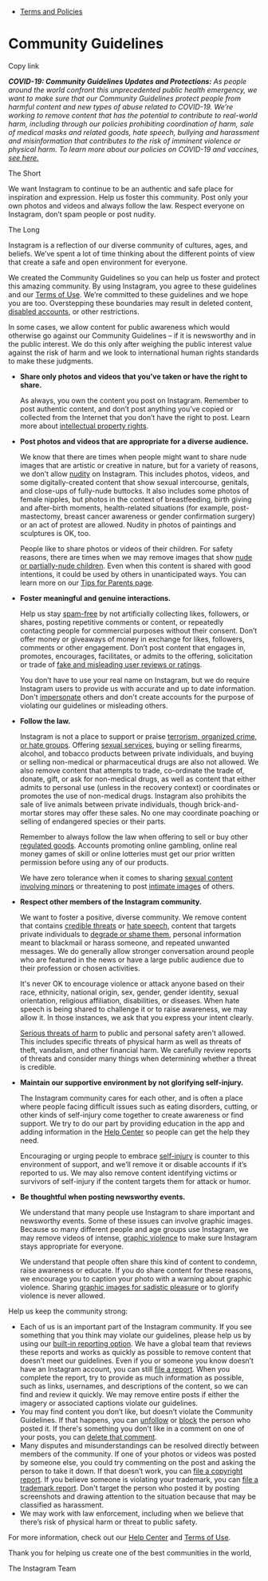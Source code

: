 *   [Terms and Policies](https://help.instagram.com/1417489251945243/?helpref=breadcrumb)

Community Guidelines
====================

Copy link

_**COVID-19: Community Guidelines Updates and Protections:** As people around the world confront this unprecedented public health emergency, we want to make sure that our Community Guidelines protect people from harmful content and new types of abuse related to COVID-19. We’re working to remove content that has the potential to contribute to real-world harm, including through our policies prohibiting coordination of harm, sale of medical masks and related goods, hate speech, bullying and harassment and misinformation that contributes to the risk of imminent violence or physical harm. To learn more about our policies on COVID-19 and vaccines, [see here.](https://help.instagram.com/697825587576762?helpref=faq_content)_

The Short

We want Instagram to continue to be an authentic and safe place for inspiration and expression. Help us foster this community. Post only your own photos and videos and always follow the law. Respect everyone on Instagram, don’t spam people or post nudity.

The Long

Instagram is a reflection of our diverse community of cultures, ages, and beliefs. We’ve spent a lot of time thinking about the different points of view that create a safe and open environment for everyone.

We created the Community Guidelines so you can help us foster and protect this amazing community. By using Instagram, you agree to these guidelines and our [Terms of Use](https://www.instagram.com/legal/terms). We’re committed to these guidelines and we hope you are too. Overstepping these boundaries may result in deleted content, [disabled accounts](https://help.instagram.com/366993040048856?helpref=faq_content), or other restrictions.

In some cases, we allow content for public awareness which would otherwise go against our Community Guidelines – if it is newsworthy and in the public interest. We do this only after weighing the public interest value against the risk of harm and we look to international human rights standards to make these judgments.

*   **Share only photos and videos that you’ve taken or have the right to share.**
    
    As always, you own the content you post on Instagram. Remember to post authentic content, and don’t post anything you’ve copied or collected from the Internet that you don’t have the right to post. Learn more about [intellectual property rights](https://help.instagram.com/126382350847838?helpref=faq_content).
    
*   **Post photos and videos that are appropriate for a diverse audience.**
    
    We know that there are times when people might want to share nude images that are artistic or creative in nature, but for a variety of reasons, we don’t allow [nudity](https://l.instagram.com/?u=https%3A%2F%2Fwww.facebook.com%2Fcommunitystandards%2Fadult_nudity_sexual_activity&e=AT2o2yAxyfwXTcjEGiORxgdeaDZuuP7eADA3IEPoKNkNyPc0KbAdtrV_Wkfdl30PTlbzN5NB7a5vhez_7jcqVl_2_qqPUm6JqooFQlV_UtlxMDQwV9GfF9lYSGfVNzpKRvMa12a9abKs7klBt8El0g) on Instagram. This includes photos, videos, and some digitally-created content that show sexual intercourse, genitals, and close-ups of fully-nude buttocks. It also includes some photos of female nipples, but photos in the context of breastfeeding, birth giving and after-birth moments, health-related situations (for example, post-mastectomy, breast cancer awareness or gender confirmation surgery) or an act of protest are allowed. Nudity in photos of paintings and sculptures is OK, too.
    
    People like to share photos or videos of their children. For safety reasons, there are times when we may remove images that show [nude or partially-nude children](https://l.instagram.com/?u=https%3A%2F%2Fwww.facebook.com%2Fcommunitystandards%2Fchild_nudity_sexual_exploitation&e=AT2o2yAxyfwXTcjEGiORxgdeaDZuuP7eADA3IEPoKNkNyPc0KbAdtrV_Wkfdl30PTlbzN5NB7a5vhez_7jcqVl_2_qqPUm6JqooFQlV_UtlxMDQwV9GfF9lYSGfVNzpKRvMa12a9abKs7klBt8El0g). Even when this content is shared with good intentions, it could be used by others in unanticipated ways. You can learn more on our [Tips for Parents page](https://help.instagram.com/154475974694511/?helpref=faq_content).
    
*   **Foster meaningful and genuine interactions.**
    
    Help us stay [spam-free](https://l.instagram.com/?u=https%3A%2F%2Fwww.facebook.com%2Fcommunitystandards%2Fspam&e=AT2o2yAxyfwXTcjEGiORxgdeaDZuuP7eADA3IEPoKNkNyPc0KbAdtrV_Wkfdl30PTlbzN5NB7a5vhez_7jcqVl_2_qqPUm6JqooFQlV_UtlxMDQwV9GfF9lYSGfVNzpKRvMa12a9abKs7klBt8El0g) by not artificially collecting likes, followers, or shares, posting repetitive comments or content, or repeatedly contacting people for commercial purposes without their consent. Don’t offer money or giveaways of money in exchange for likes, followers, comments or other engagement. Don’t post content that engages in, promotes, encourages, facilitates, or admits to the offering, solicitation or trade of [fake and misleading user reviews or ratings](https://l.instagram.com/?u=https%3A%2F%2Fwww.facebook.com%2Fcommunitystandards%2Ffraud_deception&e=AT2o2yAxyfwXTcjEGiORxgdeaDZuuP7eADA3IEPoKNkNyPc0KbAdtrV_Wkfdl30PTlbzN5NB7a5vhez_7jcqVl_2_qqPUm6JqooFQlV_UtlxMDQwV9GfF9lYSGfVNzpKRvMa12a9abKs7klBt8El0g).
    
    You don’t have to use your real name on Instagram, but we do require Instagram users to provide us with accurate and up to date information. Don't [impersonate](https://l.instagram.com/?u=https%3A%2F%2Fwww.facebook.com%2Fcommunitystandards%2Fmisrepresentation&e=AT2o2yAxyfwXTcjEGiORxgdeaDZuuP7eADA3IEPoKNkNyPc0KbAdtrV_Wkfdl30PTlbzN5NB7a5vhez_7jcqVl_2_qqPUm6JqooFQlV_UtlxMDQwV9GfF9lYSGfVNzpKRvMa12a9abKs7klBt8El0g) others and don't create accounts for the purpose of violating our guidelines or misleading others.
    
*   **Follow the law.**
    
    Instagram is not a place to support or praise [terrorism, organized crime, or hate groups](https://l.instagram.com/?u=https%3A%2F%2Fwww.facebook.com%2Fcommunitystandards%2Fdangerous_individuals_organizations&e=AT2o2yAxyfwXTcjEGiORxgdeaDZuuP7eADA3IEPoKNkNyPc0KbAdtrV_Wkfdl30PTlbzN5NB7a5vhez_7jcqVl_2_qqPUm6JqooFQlV_UtlxMDQwV9GfF9lYSGfVNzpKRvMa12a9abKs7klBt8El0g). Offering [sexual services](https://l.instagram.com/?u=https%3A%2F%2Fwww.facebook.com%2Fcommunitystandards%2Fsexual_solicitation&e=AT2o2yAxyfwXTcjEGiORxgdeaDZuuP7eADA3IEPoKNkNyPc0KbAdtrV_Wkfdl30PTlbzN5NB7a5vhez_7jcqVl_2_qqPUm6JqooFQlV_UtlxMDQwV9GfF9lYSGfVNzpKRvMa12a9abKs7klBt8El0g), buying or selling firearms, alcohol, and tobacco products between private individuals, and buying or selling non-medical or pharmaceutical drugs are also not allowed. We also remove content that attempts to trade, co-ordinate the trade of, donate, gift, or ask for non-medical drugs, as well as content that either admits to personal use (unless in the recovery context) or coordinates or promotes the use of non-medical drugs. Instagram also prohibits the sale of live animals between private individuals, though brick-and-mortar stores may offer these sales. No one may coordinate poaching or selling of endangered species or their parts.
    
    Remember to always follow the law when offering to sell or buy other [regulated goods](https://l.instagram.com/?u=https%3A%2F%2Fwww.facebook.com%2Fcommunitystandards%2Fregulated_goods&e=AT2o2yAxyfwXTcjEGiORxgdeaDZuuP7eADA3IEPoKNkNyPc0KbAdtrV_Wkfdl30PTlbzN5NB7a5vhez_7jcqVl_2_qqPUm6JqooFQlV_UtlxMDQwV9GfF9lYSGfVNzpKRvMa12a9abKs7klBt8El0g). Accounts promoting online gambling, online real money games of skill or online lotteries must get our prior written permission before using any of our products.
    
    We have zero tolerance when it comes to sharing [sexual content involving minors](https://l.instagram.com/?u=https%3A%2F%2Fwww.facebook.com%2Fcommunitystandards%2Fchild_nudity_sexual_exploitation&e=AT2o2yAxyfwXTcjEGiORxgdeaDZuuP7eADA3IEPoKNkNyPc0KbAdtrV_Wkfdl30PTlbzN5NB7a5vhez_7jcqVl_2_qqPUm6JqooFQlV_UtlxMDQwV9GfF9lYSGfVNzpKRvMa12a9abKs7klBt8El0g) or threatening to post [intimate images](https://l.instagram.com/?u=https%3A%2F%2Fwww.facebook.com%2Fcommunitystandards%2Fsexual_exploitation_adults&e=AT2o2yAxyfwXTcjEGiORxgdeaDZuuP7eADA3IEPoKNkNyPc0KbAdtrV_Wkfdl30PTlbzN5NB7a5vhez_7jcqVl_2_qqPUm6JqooFQlV_UtlxMDQwV9GfF9lYSGfVNzpKRvMa12a9abKs7klBt8El0g) of others.
    
*   **Respect other members of the Instagram community.**
    
    We want to foster a positive, diverse community. We remove content that contains [credible threats](https://l.instagram.com/?u=https%3A%2F%2Fwww.facebook.com%2Fcommunitystandards%2Fcredible_violence&e=AT2o2yAxyfwXTcjEGiORxgdeaDZuuP7eADA3IEPoKNkNyPc0KbAdtrV_Wkfdl30PTlbzN5NB7a5vhez_7jcqVl_2_qqPUm6JqooFQlV_UtlxMDQwV9GfF9lYSGfVNzpKRvMa12a9abKs7klBt8El0g) or [hate speech](https://l.instagram.com/?u=https%3A%2F%2Fwww.facebook.com%2Fcommunitystandards%2Fhate_speech&e=AT2o2yAxyfwXTcjEGiORxgdeaDZuuP7eADA3IEPoKNkNyPc0KbAdtrV_Wkfdl30PTlbzN5NB7a5vhez_7jcqVl_2_qqPUm6JqooFQlV_UtlxMDQwV9GfF9lYSGfVNzpKRvMa12a9abKs7klBt8El0g), content that targets private individuals to [degrade or shame them](https://l.instagram.com/?u=https%3A%2F%2Fwww.facebook.com%2Fcommunitystandards%2Fbullying&e=AT2o2yAxyfwXTcjEGiORxgdeaDZuuP7eADA3IEPoKNkNyPc0KbAdtrV_Wkfdl30PTlbzN5NB7a5vhez_7jcqVl_2_qqPUm6JqooFQlV_UtlxMDQwV9GfF9lYSGfVNzpKRvMa12a9abKs7klBt8El0g), personal information meant to blackmail or harass someone, and repeated unwanted messages. We do generally allow stronger conversation around people who are featured in the news or have a large public audience due to their profession or chosen activities.
    
    It's never OK to encourage violence or attack anyone based on their race, ethnicity, national origin, sex, gender, gender identity, sexual orientation, religious affiliation, disabilities, or diseases. When hate speech is being shared to challenge it or to raise awareness, we may allow it. In those instances, we ask that you express your intent clearly.
    
    [Serious threats of harm](https://l.instagram.com/?u=https%3A%2F%2Fwww.facebook.com%2Fcommunitystandards%2Fcredible_violence&e=AT2o2yAxyfwXTcjEGiORxgdeaDZuuP7eADA3IEPoKNkNyPc0KbAdtrV_Wkfdl30PTlbzN5NB7a5vhez_7jcqVl_2_qqPUm6JqooFQlV_UtlxMDQwV9GfF9lYSGfVNzpKRvMa12a9abKs7klBt8El0g) to public and personal safety aren't allowed. This includes specific threats of physical harm as well as threats of theft, vandalism, and other financial harm. We carefully review reports of threats and consider many things when determining whether a threat is credible.
    
*   **Maintain our supportive environment by not glorifying self-injury.**
    
    The Instagram community cares for each other, and is often a place where people facing difficult issues such as eating disorders, cutting, or other kinds of self-injury come together to create awareness or find support. We try to do our part by providing education in the app and adding information in the [Help Center](https://help.instagram.com/) so people can get the help they need.
    
    Encouraging or urging people to embrace [self-injury](https://l.instagram.com/?u=https%3A%2F%2Fwww.facebook.com%2Fcommunitystandards%2Fsuicide_self_injury_violence&e=AT2o2yAxyfwXTcjEGiORxgdeaDZuuP7eADA3IEPoKNkNyPc0KbAdtrV_Wkfdl30PTlbzN5NB7a5vhez_7jcqVl_2_qqPUm6JqooFQlV_UtlxMDQwV9GfF9lYSGfVNzpKRvMa12a9abKs7klBt8El0g) is counter to this environment of support, and we’ll remove it or disable accounts if it’s reported to us. We may also remove content identifying victims or survivors of self-injury if the content targets them for attack or humor.
    
*   **Be thoughtful when posting newsworthy events.**
    
    We understand that many people use Instagram to share important and newsworthy events. Some of these issues can involve graphic images. Because so many different people and age groups use Instagram, we may remove videos of intense, [graphic violence](https://l.instagram.com/?u=https%3A%2F%2Fwww.facebook.com%2Fcommunitystandards%2Fgraphic_violence&e=AT2o2yAxyfwXTcjEGiORxgdeaDZuuP7eADA3IEPoKNkNyPc0KbAdtrV_Wkfdl30PTlbzN5NB7a5vhez_7jcqVl_2_qqPUm6JqooFQlV_UtlxMDQwV9GfF9lYSGfVNzpKRvMa12a9abKs7klBt8El0g) to make sure Instagram stays appropriate for everyone.
    
    We understand that people often share this kind of content to condemn, raise awareness or educate. If you do share content for these reasons, we encourage you to caption your photo with a warning about graphic violence. Sharing [graphic images for sadistic pleasure](https://l.instagram.com/?u=https%3A%2F%2Fwww.facebook.com%2Fcommunitystandards%2Fcruel_insensitive&e=AT2o2yAxyfwXTcjEGiORxgdeaDZuuP7eADA3IEPoKNkNyPc0KbAdtrV_Wkfdl30PTlbzN5NB7a5vhez_7jcqVl_2_qqPUm6JqooFQlV_UtlxMDQwV9GfF9lYSGfVNzpKRvMa12a9abKs7klBt8El0g) or to glorify violence is never allowed.
    

Help us keep the community strong:

*   Each of us is an important part of the Instagram community. If you see something that you think may violate our guidelines, please help us by using our [built-in reporting option](https://help.instagram.com/165828726894770?helpref=faq_content). We have a global team that reviews these reports and works as quickly as possible to remove content that doesn’t meet our guidelines. Even if you or someone you know doesn’t have an Instagram account, you can still [file a report](https://help.instagram.com/contact/383679321740945). When you complete the report, try to provide as much information as possible, such as links, usernames, and descriptions of the content, so we can find and review it quickly. We may remove entire posts if either the imagery or associated captions violate our guidelines.
*   You may find content you don’t like, but doesn’t violate the Community Guidelines. If that happens, you can [unfollow](https://help.instagram.com/286340048138725?helpref=faq_content) or [block](https://help.instagram.com/426700567389543/?helpref=faq_content) the person who posted it. If there's something you don't like in a comment on one of your posts, you can [delete that comment](https://help.instagram.com/289098941190483?helpref=faq_content).
*   Many disputes and misunderstandings can be resolved directly between members of the community. If one of your photos or videos was posted by someone else, you could try commenting on the post and asking the person to take it down. If that doesn’t work, you can [file a copyright report](https://help.instagram.com/126382350847838?helpref=faq_content). If you believe someone is violating your trademark, you can [file a trademark report](https://help.instagram.com/222826637847963?helpref=faq_content). Don't target the person who posted it by posting screenshots and drawing attention to the situation because that may be classified as harassment.
*   We may work with law enforcement, including when we believe that there’s risk of physical harm or threat to public safety.

For more information, check out our [Help Center](https://help.instagram.com/) and [Terms of Use](https://l.instagram.com/?u=http%3A%2F%2Finstagram.com%2Flegal%2Fterms%2F%23&e=AT2o2yAxyfwXTcjEGiORxgdeaDZuuP7eADA3IEPoKNkNyPc0KbAdtrV_Wkfdl30PTlbzN5NB7a5vhez_7jcqVl_2_qqPUm6JqooFQlV_UtlxMDQwV9GfF9lYSGfVNzpKRvMa12a9abKs7klBt8El0g).

Thank you for helping us create one of the best communities in the world,

The Instagram Team